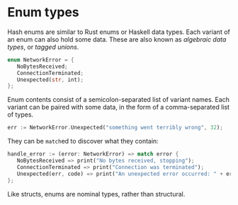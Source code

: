 # Enum types

Hash enums are similar to Rust enums or Haskell data types.
Each variant of an enum can also hold some data.
These are also known as *algebraic data types*, or *tagged unions*.

```rust
enum NetworkError = {
   NoBytesReceived;
   ConnectionTerminated;
   Unexpected(str, int);
};
```

Enum contents consist of a semicolon-separated list of variant names.
Each variant can be paired with some data, in the form of a comma-separated list of types.

```rust
err := NetworkError.Unexpected("something went terribly wrong", 32);
```

They can be `match`ed to discover what they contain:

```rust
handle_error := (error: NetworkError) => match error {
   NoBytesReceived => print("No bytes received, stopping");
   ConnectionTerminated => print("Connection was terminated");
   Unexpected(err, code) => print("An unexpected error occurred: " + err + " (" + conv(code) + ") ");
};
```

Like structs, enums are nominal types, rather than structural.
